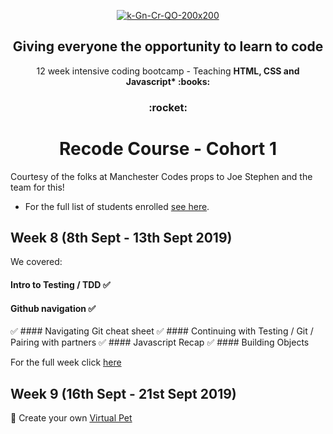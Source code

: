 <p align="center">
    <a href="https://recode.org.uk"><img src="https://i.ibb.co/tHTcXNp/k-Gn-Cr-QO-400x400.jpg" alt="k-Gn-Cr-QO-200x200" border="0"></a><br /><a target='_blank' <br />
  </a>
</p>


<h2 align="center">
  Giving everyone the opportunity to learn to code
</h2>
<p align="center">
    12 week intensive coding bootcamp - Teaching <b> HTML, CSS and Javascript* :books: </b>
</p>

<h3 align="center">
 :rocket:
</h3>

<h1 align="center">
  Recode Course - Cohort 1
</h1>

Courtesy of the folks at Manchester Codes props to Joe Stephen and the team for this! 

* For the full list of students enrolled [see here](./studentroster).

## Week 8 (8th Sept - 13th Sept 2019)

We covered: 

 #### Intro to Testing / TDD :white_check_mark:
 #### Github navigation :white_check_mark:
:white_check_mark: #### Navigating Git cheat sheet
:white_check_mark: #### Continuing with Testing / Git / Pairing with partners
:white_check_mark: #### Javascript Recap
:white_check_mark: #### Building Objects

For the full week click [here](/Week8)

## Week 9 (16th Sept - 21st Sept 2019)

:dog: Create your own [Virtual Pet](./Week9)

